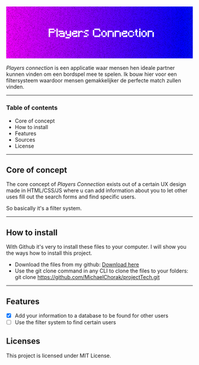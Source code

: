  ![Players connect banner](https://github.com/MichaelChorak/projectTech/blob/main/public/images/banner.png)

_Players connection_ is een applicatie waar mensen hen ideale partner kunnen vinden om een bordspel mee te spelen.
Ik bouw hier voor een filtersysteem waardoor mensen gemakkelijker de perfecte match zullen vinden.

---

### Table of contents

* Core of concept
* How to install
* Features
* Sources
* License

---

## Core of concept
The core concept of *Players Connection* exists out of a certain UX design made in HTML/CSS/JS where u can add information about you to let other uses fill out the search forms and find specific users. 

So basically it's a filter system.

---

## How to install

With Github it's very to install these files to your computer. I will show you the ways how to install this project.

* Download the files from my github:  [Download here](https://github.com/MichaelChorak/projectTech)
* Use the git clone command in any CLI to clone the files to your folders: git clone https://github.com/MichaelChorak/projectTech.git

---

## Features

- [x] Add your information to a database to be found for other users
- [ ] Use the filter system to find certain users

## Licenses

This project is licensed under MIT License.
